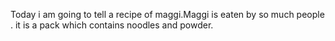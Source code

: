 Today i am going to tell a recipe of maggi.Maggi is eaten by so much people . it is a pack which contains noodles and powder.